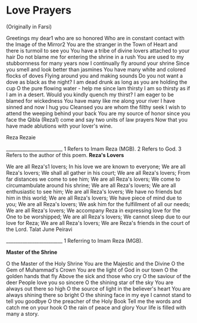 Love Prayers
============

(Originally in Farsi)

Greetings my dear1 who are so honored
Who are in constant contact with the Image of the Mirror2
You are the stranger in the Town of Heart and there is turmoil
to see you You have a tribe of divine lovers attached to your hair
Do not blame me for entering the shrine in a rush
You are used to my stubbornness for many years now
I continually fly around your shrine
Since you smell and look better than jasmines
You have many white and colored flocks of doves
Flying around you and making sounds
Do you not want a dove as black as the night?
I am dead drunk as long as you are holding the cup
O the pure flowing water - help me since Iam thirsty
I am so thirsty as if I am in a desert. Would you kindly quench my
thirst?
I am eager to be blamed for wickedness
You have many like me along your river
I have sinned and now I hug you
Cleansed you are whom the filthy seek
I wish to attend the weeping behind your back
You are my source of honor since you face the Qibla
(Reza1) come and say two units of law prayers
Now that you have made ablutions with your lover's wine.

Reza Rezaie

\_\_\_\_\_\_\_\_\_\_\_\_\_\_\_\_\_\_\_\_\_\_\_\_
1 Refers to Imam Reza (MGB).
2 Refers to God.
3 Refers to the author of this poem.
**Reza's Lovers**

We are all Reza's1 lovers; In his love we are known to everyone;
We are all Reza's lovers; We shall all gather in his court;
We are all Reza's lovers; From far distances we come to see him;
We are all Reza's lovers; We come to circumambulate around his
shrine;
We are all Reza's lovers; We are all enthusiastic to see him;
We are all Reza's lovers; We have no friends but him in this world;
We are all Reza's lovers; We have piece of mind due to you;
We are all Reza's lovers; We ask him for the fulfillment of all our
needs;
We are all Reza's lovers; We accompany Reza in expressing love for the
One to be worshipped;
We are all Reza's lovers; We cannot sleep due to our love for Reza;
We are all Reza's lovers; We are Reza's friends in the court of the
Lord.
Talat June Peiravi

\_\_\_\_\_\_\_\_\_\_\_\_\_\_\_\_\_\_\_\_\_\_\_\_
1 Referring to Imam Reza (MGB).

**Master of the Shrine**

O the Master of the Holy Shrine
You are the Majestic and the Divine
O the Gem of Muhammad's Crown
You are the light of God in our town
O the golden hands that fly
Above the sick and those who cry
O the saviour of the deer
People love you so sincere
O the shining star of the sky
You are always out there so high
O the source of light in the believer's heart
You are always shining there so bright
O the shining face in my eye
I cannot stand to tell you goodbye
O the preacher of the Holy Book
Tell me the words and catch me on your hook
O the rain of peace and glory
Your life is filled with many a story.


